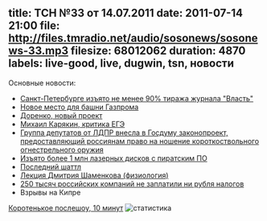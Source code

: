 title: ТСН №33 от 14.07.2011
date: 2011-07-14 21:00
file: http://files.tmradio.net/audio/sosonews/sosonews-33.mp3
filesize: 68012062
duration: 4870
labels: live-good, live, dugwin, tsn, новости
---
Основные новости:

<ul>
<li><a href="http://www.kommersant.ru/doc/1678133">Санкт-Петербурге изъято не менее 90% тиража журнала "Власть"</a></li>
<li><a href="http://kommersant.ru/doc/1678296">Новое место для башни Газпрома</a></li>
<li><a href="http://www.youtube.com/watch?v=6QQzRJx-viY">Доренко, новый проект</a></li>
<li><a href="http://donnews.ru/Na-mekhmate-uchat-v-ramkakh-sovetskoy-sistemy_97">Михаил Карякин, критика ЕГЭ</a></li>
<li><a href="http://www.ria.ru/society/20110711/400091243.html">Группа депутатов от ЛДПР внесла в Госдуму законопроект, предоставляющий россиянам право на ношение короткоствольного огнестрельного оружия</a></li>
<li><a href="http://www.cnews.ru/news/top/print.shtml?2011/07/12/447327">Изъято более 1 млн лазерных дисков с пиратским ПО</a></li>
<li><a href="http://inosmi.ru/world/20110707/171722714.html">Последний шаттл</a></li>
<li><a href="http://vimeo.com/21364632">Лекция Дмитрия Шаменкова (физиология)</a></li>
<li><a href="http://www.rbcdaily.ru/2011/07/12/focus/562949980623702">250 тысяч российских компаний не заплатили ни рубля налогов</a></li>
<li><a href="http://lenta.ru/news/2011/07/11/cyprus2/"></a>Взрывы на Кипре</li>
</ul>

<a href="http://files.tmradio.net/audio/sosonews/sosonews-33-aftershow.mp3">Коротенькое послешоу, 10 минут</a>
![статистика](http://files.tmradio.net/audio/sosonews/sosonews-33.png)
